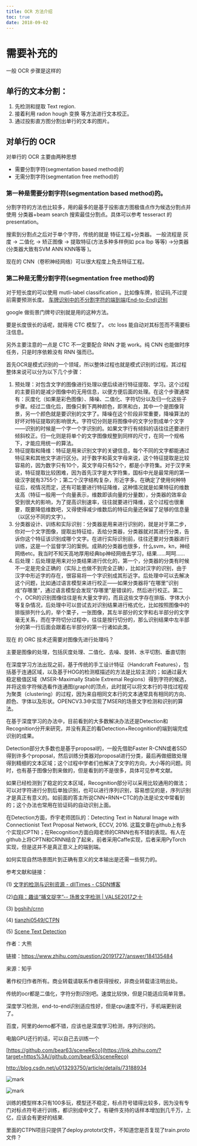 ```yaml
---
title: OCR 方法介绍
toc: true
date: 2018-09-02
---
```

# 需要补充的

一般 OCR 步骤是这样的

## 单行的文本分割：

1. 先检测和提取 Text region.
2. 接着利用 radon hough 变换 等方法进行文本校正。
3. 通过投影直方图分割出单行的文本的图片。

## 对单行的 OCR

对单行的 OCR 主要由两种思想

- 需要分割字符(segmentation based method)的
- 无需分割字符(segmentation free method)的

### 第一种是需要分割字符(segmentation based method)的。

分割字符的方法也比较多，用的最多的是基于投影直方图极值点作为候选分割点并使用 分类器+beam search 搜索最佳分割点。具体可以参考 tesseract 的 presentation。

搜索到分割点之后对于单个字符，传统的就是 特征工程+分类器。
一般流程是 灰度 -> 二值化 -> 矫正图像 -> 提取特征(方法多种多样例如 pca lbp 等等) ->分类器(分类器大致有SVM ANN KNN等等 )。

现在的 CNN（卷积神经网络）可以很大程度上免去特征工程。

### 第二种是无需分割字符(segmentation free method)的

对于短长度的可以使用 mutli-label classification 。比如像车牌，验证码,不过提前需要预测长度。
[车牌识别中的不分割字符的端到端(End-to-End)识别](https://link.zhihu.com/?target=http%3A//blog.csdn.net/relocy/article/details/52174198)

google 做街景门牌号识别就是用的这种方法。

要是长度很长的话呢，就得用 CTC 模型了。  ctc loss 能自动对其标签而不需要标注信息。

另外主要注意的一点是 CTC 不一定要配合 RNN 才能 work。纯 CNN 也能做时序任务，只是时序依赖没有 RNN 强而已。







首先OCR是模式识别的一个领域，所以整体过程也就是模式识别的过程。其过程整体来说可以分为以下几个步骤：

1. 预处理：对包含文字的图像进行处理以便后续进行特征提取、学习。这个过程的主要目的是减少图像中的无用信息，以便方便后面的处理。在这个步骤通常有：灰度化（如果是彩色图像）、降噪、二值化、字符切分以及归一化这些子步骤。经过二值化后，图像只剩下两种颜色，即黑和白，其中一个是图像背景，另一个颜色就是要识别的文字了。降噪在这个阶段非常重要，降噪算法的好坏对特征提取的影响很大。字符切分则是将图像中的文字分割成单个文字——识别的时候是一个字一个字识别的。如果文字行有倾斜的话往往还要进行倾斜校正。归一化则是将单个的文字图像规整到同样的尺寸，在同一个规格下，才能应用统一的算法。
2. 特征提取和降维：特征是用来识别文字的关键信息，每个不同的文字都能通过特征来和其他文字进行区分。对于数字和英文字母来说，这个特征提取是比较容易的，因为数字只有10个，英文字母只有52个，都是小字符集。对于汉字来说，特征提取比较困难，因为首先汉字是大字符集，国标中光是最常用的第一级汉字就有3755个；第二个汉字结构复杂，形近字多。在确定了使用何种特征后，视情况而定，还有可能要进行特征降维，这种情况就是如果特征的维数太高（特征一般用一个向量表示，维数即该向量的分量数），分类器的效率会受到很大的影响，为了提高识别速率，往往就要进行降维，这个过程也很重要，既要降低维数吧，又得使得减少维数后的特征向量还保留了足够的信息量（以区分不同的文字）。
3. 分类器设计、训练和实际识别：分类器是用来进行识别的，就是对于第二步，你对一个文字图像，提取出特征给，丢给分类器，分类器就对其进行分类，告诉你这个特征该识别成哪个文字。在进行实际识别前，往往还要对分类器进行训练，这是一个监督学习的案例。成熟的分类器也很多，什么svm，kn，神经网络etc。我当时不知天高地厚用经典bp神经网络去学习，结果……呵呵……
4. 后处理：后处理是用来对分类结果进行优化的，第一个，分类器的分类有时候不一定是完全正确的（实际上也做不到完全正确），比如对汉字的识别，由于汉字中形近字的存在，很容易将一个字识别成其形近字。后处理中可以去解决这个问题，比如通过语言模型来进行校正——如果分类器将“在哪里”识别成“存哪里”，通过语言模型会发现“存哪里”是错误的，然后进行校正。第二个，OCR的识别图像往往是有大量文字的，而且这些文字存在排版、字体大小等复杂情况，后处理中可以尝试去对识别结果进行格式化，比如按照图像中的排版排列什么的，举个栗子，一张图像，其左半部分的文字和右半部分的文字毫无关系，而在字符切分过程中，往往是按行切分的，那么识别结果中左半部分的第一行后面会跟着右半部分的第一行诸如此类。




现在 的 ORC 技术还需要对图像先进行处理吗？

主要是图像的处理，包括灰度处理、二值化、去噪、旋转、水平切割、垂直切割








在深度学习方法出现之前，基于传统的手工设计特征（Handcraft Features），包括基于连通区域，以及基于HOG的检测框描述的方法是比较主流的；如通过最大稳定极值区域（MSER-Maximally Stable Extremal Regions）得到字符的候选，并将这些字符候选看作连通图(graph)的顶点，此时就可以将文本行的寻找过程视为聚类（clustering）的过程，因为来自相同文本行的文本通常具有相同的方向、颜色、字体以及形状。OPENCV3.3中实现了MSER的场景文字检测和识别的算法。

在基于深度学习的办法中，目前看到的大多数解决办法还是Detection和Recognition分开来研究，并没有真正的看Detection+Recognition的端到端完成识别的成果。

Detection部分大多数也是基于proposal的，一般先借助Faster R-CNN或者SSD得到许多个proposal，然后训练分类器对proposal进行分类，最后再做细致处理得到精细的文本区域；这个过程中学者们也解决了文字的方向，大小等的问题。同时，也有基于图像分割来做的，但是看到的不是很多，具体可见参考文献。

如果已经检测到了稳定的文本区域，Recognition部分可以采用比较通用的做法；可以对字符进行分割后单独识别，也可以进行序列识别，容易想见的是，序列识别才是真正有意义的。如前面的答主所说CNN+RNN+CTC的办法是论文中常看到的；这个办法也常用在验证码的自动识别上面。

在Detection方面，乔宇老师团队的：Detecting Text in Natural Image with Connectionist Text Proposal Network, ECCV, 2016. 这篇文章在github上有多个实现(CPTN)；在Recognition方面白翔老师的CRNN也有不错的表现。有人在github上将CPTN和CRNN结合了起来，前者采用Caffe实现，后者采用PyTorch实现，但是这并不是真正意义上的端到端。

如何实现自然场景图片到正确有意义的文本输出是还需一些努力的。

参考文献和链接：

(1) [文字的检测与识别资源 - dllTimes - CSDN博客](https://link.zhihu.com/?target=http%3A//blog.csdn.net/u010183397/article/details/56497303)

(2)[白翔：趣谈“捕文捉字”-- 场景文字检测 | VALSE2017之十](https://zhuanlan.zhihu.com/p/29549641)

(3) [bgshih/crnn](https://link.zhihu.com/?target=https%3A//github.com/bgshih/crnn)

(4) [tianzhi0549/CTPN](https://link.zhihu.com/?target=https%3A//github.com/tianzhi0549/CTPN)

(5) [Scene Text Detection](https://link.zhihu.com/?target=https%3A//docs.opencv.org/3.0-beta/modules/text/doc/erfilter.html)






















作者：大熊

链接：https://www.zhihu.com/question/20191727/answer/184135484

来源：知乎

著作权归作者所有。商业转载请联系作者获得授权，非商业转载请注明出处。

传统的ocr都是二值化，字符分割识别吧。速度比较快，但是只能适应简单背景。

深度学习检测，end-to-end识别适应性好，但是cpu速度不行，手机端更别说了。

百度，阿里的demo都不错，应该也是深度学习检测，序列识别的。

电脑GPU还行的话，可以自己去训练一个

[https://github.com/bear63/sceneReco](https://link.zhihu.com/?target=https%3A//github.com/bear63/sceneReco)

http://blog.csdn.net/u013293750/article/details/73188934

![mark](http://pacdb2bfr.bkt.clouddn.com/blog/image/180902/E525AB0kJ0.png?imageslim)

![mark](http://pacdb2bfr.bkt.clouddn.com/blog/image/180902/5J9bH63deE.png?imageslim)


训练的模型样本只有100多玩，模型还不稳定，标点符号错得比较多，因为没有专门对标点符号进行训练，都识别成中文了。有硬件支持的话样本增加到几千万，上亿，应该会有更好的结果.

里面的CTPN项目只提供了deploy.prototxt文件，不知道您是否复现了train.proto文件？
